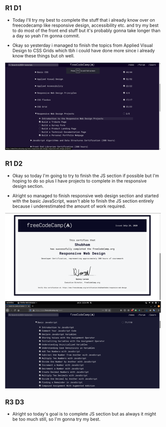 ## R1 D1

- Today I'll try my best to complete the stuff that i already know over on freecodecamp like responsive design, accessibility etc. and try my best to do most of the front end stuff but it's probably gonna take longer than a day so yeah I'm gonna commit.

- Okay so yesterday i managed to finish the topics from Applied Visual Design to CSS Grids which tbh i could have done more since i already know these things but oh well.

![freecodecamp r1d1 image](./images/r1d1.png)

## R1 D2

- Okay so today I'm going to try to finish the JS section if possible but I'm hoping to do so plus I have projects to complete in the responsive design section.

- Alright so managed to finish responsive web design section and started with the basic JavaScript, wasn't able to finish the JS section entirely because i underestimated the amount of work required.

![freecodecamp certificate](./images/certificate.png) ![freecodecamp r1d2 image](./images/r1d2.png)

## R3 D3

- Alright so today's goal is to complete JS section but as always it might be too much still, so I'm gonna try my best.
